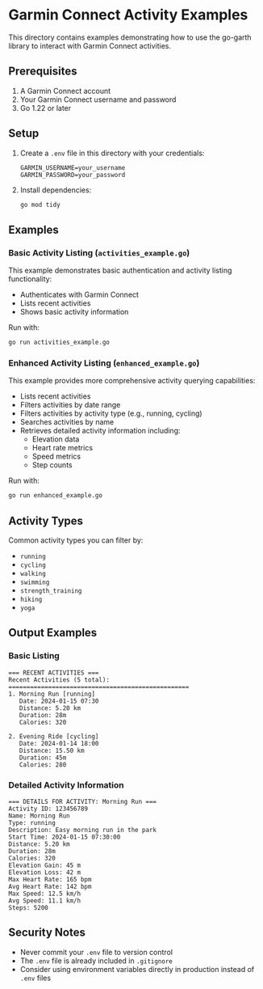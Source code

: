 # Garmin Connect Activity Examples

This directory contains examples demonstrating how to use the go-garth library to interact with Garmin Connect activities.

## Prerequisites

1. A Garmin Connect account
2. Your Garmin Connect username and password
3. Go 1.22 or later

## Setup

1. Create a `.env` file in this directory with your credentials:
   ```
   GARMIN_USERNAME=your_username
   GARMIN_PASSWORD=your_password
   ```

2. Install dependencies:
   ```bash
   go mod tidy
   ```

## Examples

### Basic Activity Listing (`activities_example.go`)

This example demonstrates basic authentication and activity listing functionality:

- Authenticates with Garmin Connect
- Lists recent activities
- Shows basic activity information

Run with:
```bash
go run activities_example.go
```

### Enhanced Activity Listing (`enhanced_example.go`)

This example provides more comprehensive activity querying capabilities:

- Lists recent activities
- Filters activities by date range
- Filters activities by activity type (e.g., running, cycling)
- Searches activities by name
- Retrieves detailed activity information including:
  - Elevation data
  - Heart rate metrics
  - Speed metrics
  - Step counts

Run with:
```bash
go run enhanced_example.go
```

## Activity Types

Common activity types you can filter by:
- `running`
- `cycling`
- `walking`
- `swimming`
- `strength_training`
- `hiking`
- `yoga`

## Output Examples

### Basic Listing
```
=== RECENT ACTIVITIES ===
Recent Activities (5 total):
==================================================
1. Morning Run [running]
   Date: 2024-01-15 07:30
   Distance: 5.20 km
   Duration: 28m
   Calories: 320

2. Evening Ride [cycling]
   Date: 2024-01-14 18:00
   Distance: 15.50 km
   Duration: 45m
   Calories: 280
```

### Detailed Activity Information
```
=== DETAILS FOR ACTIVITY: Morning Run ===
Activity ID: 123456789
Name: Morning Run
Type: running
Description: Easy morning run in the park
Start Time: 2024-01-15 07:30:00
Distance: 5.20 km
Duration: 28m
Calories: 320
Elevation Gain: 45 m
Elevation Loss: 42 m
Max Heart Rate: 165 bpm
Avg Heart Rate: 142 bpm
Max Speed: 12.5 km/h
Avg Speed: 11.1 km/h
Steps: 5200
```

## Security Notes

- Never commit your `.env` file to version control
- The `.env` file is already included in `.gitignore`
- Consider using environment variables directly in production instead of `.env` files